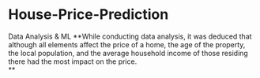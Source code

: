 # House-Price-Prediction
Data Analysis &amp; ML 
**While conducting data analysis, it was deduced that although all elements affect the price of a home, 
the age of the property, the local population, and the average household income of those residing there 
had the most impact on the price.       
**
